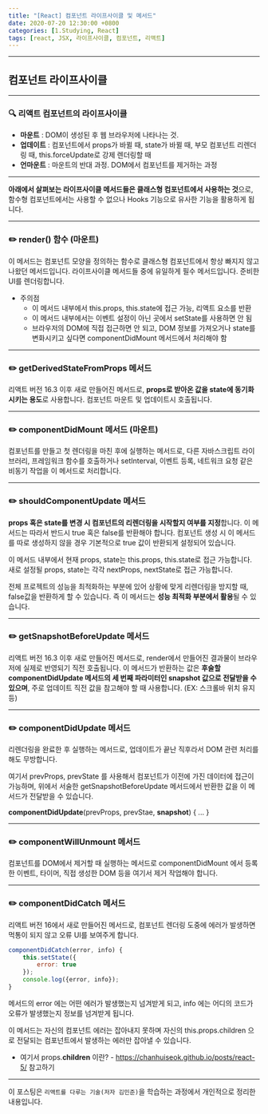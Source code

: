 ```yaml
---
title: "[React] 컴포넌트 라이프사이클 및 메서드"
date: 2020-07-20 12:30:00 +0800
categories: [1.Studying, React]
tags: [react, JSX, 라이프사이클, 컴포넌트, 리액트]
---
```


------



##  **컴포넌트 라이프사이클**

------

### **🔍 리액트 컴포넌트의 라이프사이클**

* **마운트** : DOM이 생성된 후 웹 브라우저에 나타나는 것.
* **업데이트** : 컴포넌트에서 props가 바뀔 때, state가 바뀔 때, 부모 컴포넌트 리렌더링 때, this.forceUpdate로 강제 렌더링할 때
* **언마운트** : 마운트의 반대 과정. DOM에서 컴포넌트를 제거하는 과정

------

**아래에서 살펴보는 라이프사이클 메서드들은 클래스형 컴포넌트에서 사용하는 것**으로, 함수형 컴포넌트에서는 사용할 수 없으나 Hooks 기능으로 유사한 기능을 활용하게 됩니다.

------

### ✏️ **render()  함수** (마운트)

이 메서드는 컴포넌트 모양을 정의하는 함수로 클래스형 컴포넌트에서 항상 빠지지 않고 나왔던 메서드입니다. 라이프사이클 메서드들 중에 유일하게 필수 메서드입니다. 준비한 UI를 렌더링합니다.

* 주의점
  * 이 메서드 내부에서 this.props, this.state에 접근 가능, 리액트 요소를 반환
  * 이 메서드 내부에서는 이벤트 설정이 아닌 곳에서 setState를 사용하면 안 됨
  * 브라우저의 DOM에 직접 접근하면 안 되고, DOM 정보를 가져오거나 state를 변화시키고 싶다면 componentDidMount 메서드에서 처리해야 함

------

### ✏️ **getDerivedStateFromProps  메서드**

리액트 버전 16.3 이후 새로 만들어진 메서드로, **props로 받아온 값을 state에 동기화시키는 용도**로 사용합니다. 컴포넌트 마운트 및 업데이트시 호출됩니다.

------

### ✏️ **componentDidMount  메서드** (마운트)

컴포넌트를 만들고 첫 렌더링을 마친 후에 실행하는 메서드로, 다른 자바스크립트 라이브러리, 프레임워크 함수를 호출하거나 setInterval, 이벤트 등록, 네트워크 요청 같은 비동기 작업을 이 메서드로 처리합니다.

------

### ✏️ **shouldComponentUpdate  메서드**

**props 혹은 state를 변경 시 컴포넌트의 리렌더링을 시작할지 여부를 지정**합니다. 이 메서드는 따라서 반드시 true 혹은 false를 반환해야 합니다. 컴포넌트 생성 시 이 메서드를 따로 생성하지 않을 경우 기본적으로 true 값이 반환되게 설정되어 있습니다.

이 메서드 내부에서 현재 props, state는 this.props, this.state로 접근 가능합니다. 새로 설정될 props, state는 각각 nextProps, nextState로 접근 가능합니다.

전체 프로젝트의 성능을 최적화하는 부분에 있어 상황에 맞게 리렌더링을 방지할 때, false값을 반환하게 할 수 있습니다. 즉 이 메서드는 **성능 최적화 부분에서 활용**될 수 있습니다.

------

### ✏️ **getSnapshotBeforeUpdate  메서드**

리액트 버전 16.3 이후 새로 만들어진 메서드로, render에서 만들어진 결과물이 브라우저에 실제로 반영되기 직전 호출됩니다. 이 메서드가 반환하는 값은 **후술할 componentDidUpdate 메서드의 세 번째 파라미터인 snapshot 값으로 전달받을 수 있으며**, 주로 업데이트 직전 값을 참고해야 할 때 사용합니다. (EX: 스크롤바 위치 유지 등)

------

### ✏️ **componentDidUpdate  메서드**

리렌더링을 완료한 후 실행하는 메서드로, 업데이트가 끝난 직후라서 DOM 관련 처리를 해도 무방합니다.

여기서 prevProps, prevState 를 사용해서 컴포넌트가 이전에 가진 데이터에 접근이 가능하며, 위에서 서술한 getSnapshotBeforeUpdate 메서드에서 반환한 값을 이 메서드가 전달받을 수 있습니다.

**componentDidUpdate**(prevProps, prevStae, **snapshot**) { ... }

------

### ✏️ **componentWillUnmount  메서드**

컴포넌트를 DOM에서 제거할 때 실행하는 메서드로 componentDidMount 에서 등록한 이벤트, 타이머, 직접 생성한 DOM 등을 여기서 제거 작업해야 합니다.

------

### ✏️ **componentDidCatch  메서드**

리액트 버전 16에서 새로 만들어진 메서드로, 컴포넌트 렌더링 도중에 에러가 발생하면 먹통이 되지 않고 오류 UI를 보여주게 합니다.

```jsx
componentDidCatch(error, info) {
    this.setState({
        error: true
    });
    console.log({error, info});
}
```

메서드의 error 에는 어떤 에러가 발생했는지 넘겨받게 되고, info 에는 어디의 코드가 오류가 발생했는지 정보를 넘겨받게 됩니다.

이 메서드는 자신의 컴포넌트 에러는 잡아내지 못하며 자신의 this.props.children 으로 전달되는 컴포넌트에서 발생하는 에러만 잡아낼 수 있습니다.

* 여기서 props.**children** 이란? - https://chanhuiseok.github.io/posts/react-5/ 참고하기

------

이 포스팅은 `리액트를 다루는 기술(저자 김민준)`을 학습하는 과정에서 개인적으로 정리한 내용입니다.